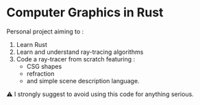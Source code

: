 Computer Graphics in Rust
=========================

Personal project aiming to :

1. Learn Rust
2. Learn and understand ray-tracing algorithms
3. Code a ray-tracer from scratch featuring :
    * CSG shapes
    * refraction
    * and simple scene description language.

:warning: I strongly suggest to avoid using this code for anything serious.

